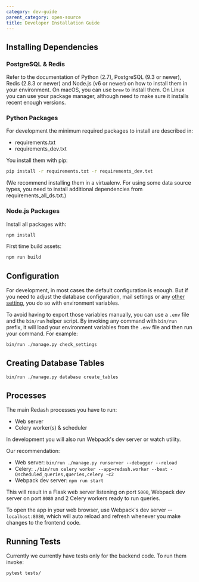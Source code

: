 ```yaml
---
category: dev-guide
parent_category: open-source
title: Developer Installation Guide
---
```


## Installing Dependencies

### PostgreSQL & Redis

Refer to the documentation of Python (2.7), PostgreSQL (9.3 or newer), Redis (2.8.3 or newer) and Node.js (v6 or newer) on how to install them in your environment. On macOS, you can use `brew` to install them. On Linux you can use your package manager, although need to make sure it installs recent enough versions.

### Python Packages

For development the minimum required packages to install are described in:

* requirements.txt
* requirements_dev.txt

You install them with pip:

```bash
pip install -r requirements.txt -r requirements_dev.txt
```

(We recommend installing them in a virtualenv. For using some data source types, you need to install additional dependencies from requirements_all_ds.txt.)

### Node.js Packages

Install all packages with:

```bash
npm install
```

First time build assets:

```bash
npm run build
```

## Configuration

For development, in most cases the default configuration is enough. But if you need
to adjust the database configuration, mail settings or any [other setting](../setup/settings-environment-variables.md),
you do so with environment variables.

To avoid having to export those variables manually, you can use a `.env` file and
the `bin/run` helper script. By invoking any command with `bin/run` prefix, it will
load your environment variables from the `.env` file and then run your command. For
example:

```bash
bin/run ./manage.py check_settings
```

## Creating Database Tables

```bash
bin/run ./manage.py database create_tables
```

## Processes

The main Redash processes you have to run:

* Web server
* Celery worker(s) & scheduler

In development you will also run Webpack's dev server or watch utility.

Our recommendation:

* Web server: `bin/run ./manage.py runserver --debugger --reload`
* Celery: `./bin/run celery worker --app=redash.worker --beat -Qscheduled_queries,queries,celery -c2`
* Webpack dev server: `npm run start`

This will result in a Flask web server listening on port `5000`, Webpack dev server
on port `8080` and 2 Celery workers ready to run queries.

To open the app in your web browser, use Webpack's dev server -- `localhost:8080`,
which will auto reload and refresh whenever you make changes to the frontend code.

## Running Tests

Currently we currently have tests only for the backend code. To run them invoke:

```bash
pytest tests/
```
